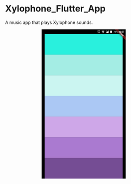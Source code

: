 # Xylophone_Flutter_App
 A music app that plays Xylophone sounds.

<p align="center">
  <img src="xylophone.jpg" width="270" title="hover text">
</p>
